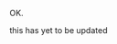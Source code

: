 OK.

this has yet to be updated

<!--
**blu3-65b/blu3-65b** is a ✨ _special_ ✨ repository because its `README.md` (this file) appears on your GitHub profile.


